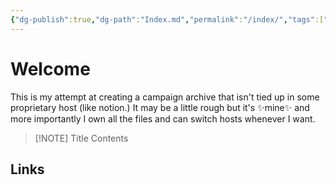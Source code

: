 ```yaml
---
{"dg-publish":true,"dg-path":"Index.md","permalink":"/index/","tags":["gardenEntry"],"created":"2023-10-13T13:47:06.642-04:00","updated":"2023-10-28T23:12:15.435-04:00"}
---
```


# Welcome
This is my attempt at creating a campaign archive that isn't tied up in some proprietary host (like notion.) It may be a little rough but it's ✨mine✨ and more importantly I own all the files and can switch hosts whenever I want.


> [!NOTE] Title
> Contents

## Links
